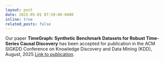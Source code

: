 ```yaml
---
layout: post
date: 2025-05-01 07:59:00-0400
inline: true
related_posts: false
---
```


Our paper **TimeGraph: Synthetic Benchmark Datasets for Robust Time-Series Causal Discovery** has been accepted for publication in the ACM SIGKDD Conference on Knowledge Discovery and Data Mining (KDD), August, 2025 [Link to publication](https://dl.acm.org/doi/10.1145/3711896.3737439). 
